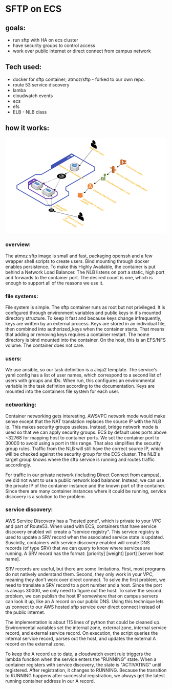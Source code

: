 # SFTP on ECS

## goals:
 - run sftp with HA on ecs cluster
 - have security groups to control access
 - work over public internet or direct connect from campus network

## Tech used:
 - docker for sftp container; atmoz/sftp - forked to our own repo.
 - route 53 service discovery
 - lamba
 - cloudwatch events
 - ecs
 - efs
 - ELB - NLB class

## how it works:
![architecture diagram](simplified_diagram.png)

### overview:
The atmoz sftp image is small and fast, packaging openssh and a few wrapper shell scripts to create users.  Bind mounting through docker enables persistence.  To make this Highly Available, the container is put behind a Network Load Balancer.  The NLB listens on port a static, high port and forwards to the container port.  The desired count is one, which is enough to support all of the reasons we use it.

### file systems:
File system is simple.  The sftp container runs as root but not privileged.  It is configured through environment variables and public keys in it's mounted directory structure.  To keep it fast and because keys change infrequently, keys are written by an external process.  Keys are stored in an individual file, then combined into authorized_keys when the container starts.  That means that adding or removing keys requires a container restart.  The home directory is bind mounted into the container.  On the host, this is an EFS/NFS volume.  The container does not care.

### users:
We use ansible, so our task definition is a Jinja2 template.  The service's yaml config has a list of user names, which correspond to a second list of users with groups and IDs.  When run, this configures an environmental variable in the task defintion according to the documentation.  Keys are mounted into the containers file system for each user.

### networking:
Container networking gets interesting.  AWSVPC network mode would make sense except that the NAT translation replaces the source IP with the NLB ip.  This makes security groups useless.  Instead, bridge network mode is used so that we can apply security groups.  ECS by default uses ports above ~32768 for mapping host to container ports.  We set the container port to 30000 to avoid using a port in this range.  That also simplifies the security group rules.  Traffic from the NLB will still have the correct source IP, which will be checked against the security group for the ECS cluster.  The NLB's target group knows where the sftp service is running and routes traffic accordingly.

For traffic in our private network (including Direct Connect from campus), we did not want to use a public network load balancer.  Instead, we can use the private IP of the container instance and the known port of the container.  Since there are many container instances where it could be running, service discovery is a solution to the problem.  


### service discovery:
AWS Service Discovery has a "hosted zone", which is private to your VPC and part of Route53.  When used with ECS, containers that have service discovery enabled will create a "service registry".  This service registry is used to update a SRV record when the associated service state is updated.  Suscintly, containers with service discovery enabled will create DNS records (of type SRV) that we can query to know where services are running.  A SRV record has the format: [priority] [weight] [port] [server host name].

SRV records are useful, but there are some limitations.  First, most programs do not natively understand them.  Second, they only work in your VPC, meaning they don't work over direct connect.  To solve the first problem, we need to translate a SRV record to a port number and a host.  Since the port is always 30000, we only need to figure out the host.  To solve the second problem, we can publish the host IP somewhere that on campus servers can look it up, like an A record on our public DNS.  Using this technique lets us connect to our AWS hosted sftp service over direct connect instead of the public internet.

The implementation is about 115 lines of python that could be cleaned up.  Environmental variables set the internal zone, external zone, internal service record, and external service record.  On execution, the script queries the internal service record, parses out the host, and updates the external A record on the external zone.

To keep the A record up to date, a cloudwatch event rule triggers the lambda function when the service enters the "RUNNING" state.  When a container registers with service discovery, the state is "ACTIVATING" until registered.  After registration, it changes to RUNNING.  Because the transition to RUNNING happens after successful registration, we always get the latest running container address in our A record.
